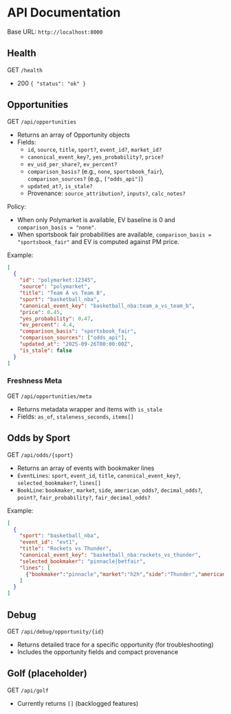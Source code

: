# API Documentation

Base URL: `http://localhost:8000`

## Health
GET `/health`
- 200 `{ "status": "ok" }`

## Opportunities
GET `/api/opportunities`
- Returns an array of Opportunity objects
- Fields:
  - `id`, `source`, `title`, `sport?`, `event_id?`, `market_id?`
  - `canonical_event_key?`, `yes_probability?`, `price?`
  - `ev_usd_per_share?`, `ev_percent?`
  - `comparison_basis?` (e.g., `none`, `sportsbook_fair`), `comparison_sources?` (e.g., `["odds_api"]`)
  - `updated_at?`, `is_stale?`
  - Provenance: `source_attribution?`, `inputs?`, `calc_notes?`

Policy:
- When only Polymarket is available, EV baseline is 0 and `comparison_basis = "none"`.
- When sportsbook fair probabilities are available, `comparison_basis = "sportsbook_fair"` and EV is computed against PM price.

Example:
```json
[
  {
    "id": "polymarket:12345",
    "source": "polymarket",
    "title": "Team A vs Team B",
    "sport": "basketball_nba",
    "canonical_event_key": "basketball_nba:team_a_vs_team_b",
    "price": 0.45,
    "yes_probability": 0.47,
    "ev_percent": 4.4,
    "comparison_basis": "sportsbook_fair",
    "comparison_sources": ["odds_api"],
    "updated_at": "2025-09-26T00:00:00Z",
    "is_stale": false
  }
]
```

### Freshness Meta
GET `/api/opportunities/meta`
- Returns metadata wrapper and items with `is_stale`
- Fields: `as_of`, `staleness_seconds`, `items[]`

## Odds by Sport
GET `/api/odds/{sport}`
- Returns an array of events with bookmaker lines
- `EventLines`: `sport`, `event_id`, `title`, `canonical_event_key?`, `selected_bookmaker?`, `lines[]`
- `BookLine`: `bookmaker`, `market`, `side`, `american_odds?`, `decimal_odds?`, `point?`, `fair_probability?`, `fair_decimal_odds?`

Example:
```json
[
  {
    "sport": "basketball_nba",
    "event_id": "evt1",
    "title": "Rockets vs Thunder",
    "canonical_event_key": "basketball_nba:rockets_vs_thunder",
    "selected_bookmaker": "pinnacle|betfair",
    "lines": [
      {"bookmaker":"pinnacle","market":"h2h","side":"Thunder","american_odds":-150,"decimal_odds":1.67,"fair_probability":0.58,"fair_decimal_odds":1.72}
    ]
  }
]
```

## Debug
GET `/api/debug/opportunity/{id}`
- Returns detailed trace for a specific opportunity (for troubleshooting)
- Includes the opportunity fields and compact provenance

## Golf (placeholder)
GET `/api/golf`
- Currently returns `[]` (backlogged features)
